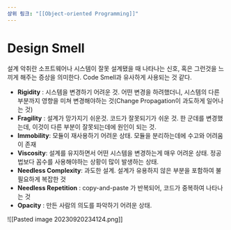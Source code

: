 ```yaml
---
상위 링크: "[[Object-oriented Programming]]"
---
```

# Design Smell
설계 악취란 소프트웨어나 시스템이 잘못 설계됐을 때 나타나는 신호, 혹은 그런것을 느끼게 해주는 증상을 의미한다. Code Smell과 유사하게 사용되는 것 같다.

- **Rigidity** : 시스템을 변경하기 어려운 것. 어떤 변경을 하려했더니, 시스템의 다른 부분까지 영향을 미쳐 변경해야하는 것(Change Propagation이 과도하게 일어나는 것)
- **Fragility** : 설계가 망가지기 쉬운것. 코드가 잘못되기가 쉬운 것. 한 군데를 변경했는데, 이것이 다른 부분이 잘못되는데에 원인이 되는 것.
- **Immobility**: 모듈이 재사용하기 어려운 상태. 모듈을 분리하는데에 수고와 어려움이 존재
- **Viscosity**: 설계를 유지하면서 어떤 시스템을 변경하는게 매우 어려운 상태. 정공법보다 꼼수를 사용해야하는 상황이 많이 발생하는 상태.
- **Needless Complexity**: 과도한 설계. 설계가 유용하지 않은 부분을 포함하여 불필요하게 복잡한 것
- **Needless Repetition** : copy-and-paste 가 반복되어, 코드가 중복하여 나타나는 것
- **Opacity** : 만든 사람의 의도를 파악하기 어려운 상태.

![[Pasted image 20230920234124.png]]